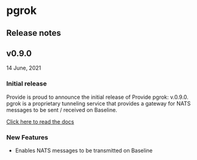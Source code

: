# pgrok
## Release notes
## v0.9.0
14 June, 2021   

### Initial release
Provide is proud to announce the initial release of Provide pgrok: v.0.9.0. pgrok is a proprietary tunneling service that provides a gateway for NATS messages to be sent / received on Baseline.

[Click here to read the docs](https://docs.provide.services/pgrok)

### New Features

- Enables NATS messages to be transmitted on Baseline